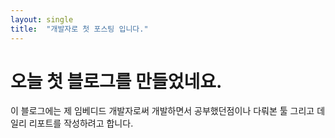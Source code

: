 ```yaml
---
layout: single
title:  "개발자로 첫 포스팅 입니다."
---
```


# 오늘 첫 블로그를 만들었네요. 

이 블로그에는 제 임베디드 개발자로써 개발하면서 공부했던점이나 다뤄본 툴 그리고 데일리 리포트를 작성하려고 합니다.


